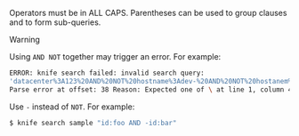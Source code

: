 Operators must be in ALL CAPS. Parentheses can be used to group clauses
and to form sub-queries.

<div class="admonition-warning">

<p class="admonition-warning-title">Warning</p>

<div class="admonition-warning-text">

Using `AND NOT` together may trigger an error. For example:

``` bash
ERROR: knife search failed: invalid search query:
'datacenter%3A123%20AND%20NOT%20hostname%3Adev-%20AND%20NOT%20hostanem%3Asyslog-'
Parse error at offset: 38 Reason: Expected one of \ at line 1, column 42 (byte 42) after AND
```

Use `-` instead of `NOT`. For example:

``` bash
$ knife search sample "id:foo AND -id:bar"
```



</div>

</div>